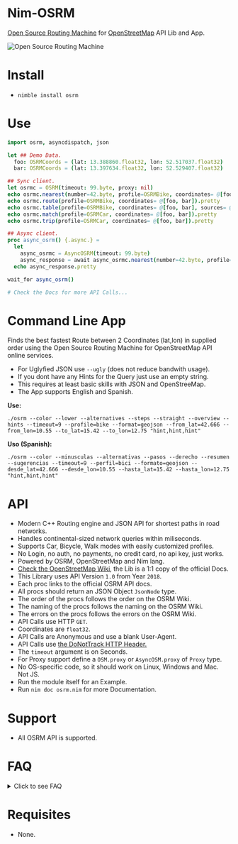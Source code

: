 # Nim-OSRM

[Open Source Routing Machine](https://project-osrm.org) for [OpenStreetMap](https://openstreetmap.org) API Lib and App.

![Open Source Routing Machine](http://project-osrm.org/images/osrm_logo.svg "Open Source Routing Machine")


# Install

- `nimble install osrm`


# Use

```nim
import osrm, asyncdispatch, json

let ## Demo Data.
  foo: OSRMCoords = (lat: 13.388860.float32, lon: 52.517037.float32)
  bar: OSRMCoords = (lat: 13.397634.float32, lon: 52.529407.float32)

## Sync client.
let osrmc = OSRM(timeout: 99.byte, proxy: nil)
echo osrmc.nearest(number=42.byte, profile=OSRMBike, coordinates= @[foo]).pretty
echo osrmc.route(profile=OSRMBike, coordinates= @[foo, bar]).pretty
echo osrmc.table(profile=OSRMBike, coordinates= @[foo, bar], sources= @[0.byte, 1.byte], destinations= @[0.byte, 1.byte]).pretty
echo osrmc.match(profile=OSRMCar, coordinates= @[foo, bar]).pretty
echo osrmc.trip(profile=OSRMCar, coordinates= @[foo, bar]).pretty

## Async client.
proc async_osrm() {.async.} =
  let
    async_osrmc = AsyncOSRM(timeout: 99.byte)
    async_response = await async_osrmc.nearest(number=42.byte, profile=OSRMBike, coordinates= @[foo])
  echo async_response.pretty

wait_for async_osrm()

# Check the Docs for more API Calls...
```


# Command Line App

Finds the best fastest Route between 2 Coordinates (lat,lon) in supplied order
using the Open Source Routing Machine for OpenStreetMap API online services.

- For Uglyfied JSON use ``--ugly`` (does not reduce bandwith usage).
- If you dont have any Hints for the Query just use an empty string.
- This requires at least basic skills with JSON and OpenStreeMap.
- The App supports English and Spanish.

**Use:**

```
./osrm --color --lower --alternatives --steps --straight --overview --hints --timeout=9 --profile=bike --format=geojson --from_lat=42.666 --from_lon=10.55 --to_lat=15.42 --to_lon=12.75 "hint,hint,hint"
```

**Uso (Spanish):**

```
./osrm --color --minusculas --alternativas --pasos --derecho --resumen --sugerencias --timeout=9 --perfil=bici --formato=geojson --desde_lat=42.666 --desde_lon=10.55 --hasta_lat=15.42 --hasta_lon=12.75 "hint,hint,hint"
```


# API

- Modern C++ Routing engine and JSON API for shortest paths in road networks.
- Handles continental-sized network queries within miliseconds.
- Supports Car, Bicycle, Walk modes with easily customized profiles.
- No Login, no auth, no payments, no credit card, no api key, just works.
- Powered by OSRM, OpenStreetMap and Nim lang.
- [Check the OpenStreetMap Wiki](https://wiki.openstreetmap.org/wiki/API_v0.6), the Lib is a 1:1 copy of the official Docs.
- This Library uses API Version `1.0` from Year `2018`.
- Each proc links to the official OSRM API docs.
- All procs should return an JSON Object `JsonNode` type.
- The order of the procs follows the order on the OSRM Wiki.
- The naming of the procs follows the naming on the OSRM Wiki.
- The errors on the procs follows the errors on the OSRM Wiki.
- API Calls use HTTP `GET`.
- Coordinates are `float32`.
- API Calls are Anonymous and use a blank User-Agent.
- API Calls use [the DoNotTrack HTTP Header.](https://en.wikipedia.org/wiki/Do_Not_Track)
- The `timeout` argument is on Seconds.
- For Proxy support define a `OSM.proxy` or `AsyncOSM.proxy` of `Proxy` type.
- No OS-specific code, so it should work on Linux, Windows and Mac. Not JS.
- Run the module itself for an Example.
- Run `nim doc osrm.nim` for more Documentation.


# Support

- All OSRM API is supported.


# FAQ

<details>
  <summary>Click to see FAQ</summary>

- This works without SSL ?.

Yes.

- This works with SSL ?.

Yes.

- This works with Asynchronous code ?.

Yes.

- This works with Synchronous code ?.

Yes.

- This requires API Key or Login ?.

No.

- This requires Credit Card or Payments ?.

No.

- Can I use the OpenStreetMap data ?.

Yes. [**You MUST give Credit to OpenStreetMap Contributors!.**](https://wiki.openstreetmap.org/wiki/Legal_FAQ#3a._I_would_like_to_use_OpenStreetMap_maps._How_should_I_credit_you.3F)

- How to Uglify the output?

`--ugly`

- How to Lowercase the output?

`--lower`

- How to enable Alternatives?

`--alternatives`

- How to enable Steps?

`--steps`

- How to enable Continue Straight ?

`--straight`

- How to enable Overviews ?

`--overviews`

- How to enable Hints ?

`--hints`

- How to set a Timeout ?

`--timeout=99`

- How to set the output Format ?

`--format=geojson`

- How to set the "From" Coordinates ?

`--from_lat=42.666 --from_lon=10.55`

- How to set the "To" Coordinates ?

`--to_lat=15.42 --to_lon=12.75`

- How to use colors ?

`--color`

- How to set the Profile ?

`--profile=bike`, `--profile=car`, etc

- How to see the Help ?

`--help`

</details>


# Requisites

- None.
